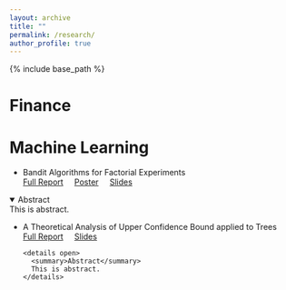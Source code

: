 ```yaml
---
layout: archive
title: ""
permalink: /research/
author_profile: true
---
```


{% include base_path %}

# Finance


# Machine Learning

* Bandit Algorithms for Factorial Experiments  
  [Full Report](https://yutongyan.xyz/files/) &nbsp;&nbsp;&nbsp; [Poster](https://yutongyan.xyz/files/) &nbsp;&nbsp;&nbsp;  [Slides](https://yutongyan.xyz/files/)
<!--   <div style="background-color:#D3D3D3;padding:20px;"> -->
  <div class="highlight">
  <details open>
    <summary>Abstract</summary>
    This is abstract. 
  </details>
  </div>

* A Theoretical Analysis of Upper Confidence Bound applied to Trees  
  [Full Report](https://yutongyan.xyz/files/) &nbsp;&nbsp;&nbsp; [Slides](https://yutongyan.xyz/files/)  
  ```
  <details open>
    <summary>Abstract</summary>
    This is abstract. 
  </details>
  ```
  
<!--   <details>
    <summary>Abstract</summary>
    This is abstract. 
  </details> -->


<!--
{% for post in site.writing-sample reversed %}
  {% include archive-single.html %}
{% endfor %}
-->
